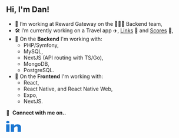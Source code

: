 ## Hi, I'm Dan!

- 💼 I’m working at Reward Gateway on the 👨🏻‍💻 Backend team,
- 🛠 I’m currently working on a Travel app ✈️, [Links](https://github.com/danieljameschadwick/links) 🔗 and [Scores](https://github.com/danieljameschadwick/scores) 🏈,
- 🔨 On the **Backend** I'm working with:
    - PHP/Symfony,
    - MySQL,
    - NextJS (API routing with TS/Go),
    - MongoDB,
    - PostgreSQL.
- 🎨 On the **Frontend** I'm working with:
    - React,
    - React Native, and React Native Web,
    - Expo,
    - NextJS.


🔗 &nbsp;**Connect with me on..**
<p align="left">
    <a href="https://linkedin.com/in/danieljchadwick" target="blank">
        <img align="center" src="images/linked-in-alt.svg" alt="gautamkrishnar" height="30" width="40" />
    </a>
</p>
